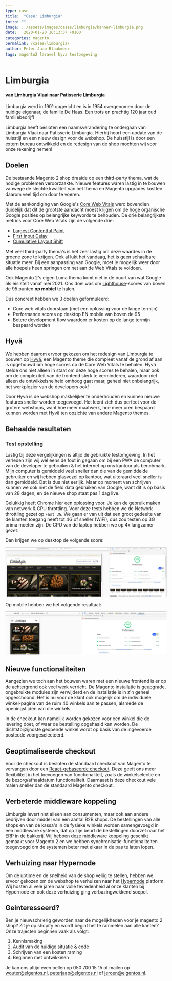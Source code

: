 ```yaml
---
type: case
title:  "Case: Limburgia"
intro: ""
image: ../assets/images/cases/limburgia/banner-limburgia.png
date:   2020-01-20 10:13:37 +0100
categories: magento
permalink: /cases/limburgia/
author: Peter Jaap Blaakmeer
tags: magento2 laravel hyva testomgeving
---
```

# Limburgia

#### van Limburgia Vlaai naar Patisserie Limburgia

Limburgia werd in 1901 opgericht en is in 1954 overgenomen door de huidige eigenaar, de familie De Haas. Een trots en prachtig 120 jaar oud familiebedrijf!

Limburgia heeft besloten een naamsverandering te ondergaan van Limburgia Vlaai naar Patisserie Limburgia. Hierbij hoort een update van de huisstijl en een nieuw design voor de webshop. De huisstijl is door een extern bureau ontwikkeld en de redesign van de shop mochten wij voor onze rekening nemen!

## Doelen

De bestaande Magento 2 shop draaide op een third-party thema, wat de nodige problemen veroorzaakte. Nieuwe features waren lastig in te bouwen vanwege de slechte kwaliteit van het thema en Magento upgrades kostten daarom veel tijd om door te voeren.

Met de aankondiging van Google's [Core Web Vitals](https://web.dev/vitals/) werd bovendien duidelijk dat dit de grootste aandacht moest krijgen om de hoge organische Google posities op belangrijke keywords te behouden. De drie belangrijkste metrics voor Core Web Vitals zijn de volgende drie:

- [Largest Contentful Paint](https://web.dev/lcp/)
- [First Input Delay](https://web.dev/fid/)
- [Cumulative Layout Shift](https://web.dev/cls/)

Met veel third-party thema's is het zeer lastig om deze waardes in de groene zone te krijgen. Ook al lukt het vandaag, het is geen schaalbare situatie meer. Bij een aanpassing van Google, moet je mogelijk weer door alle hoepels heen springen om net aan de Web Vitals te voldoen.

Ook Magento 2's eigen Luma thema komt niet in de buurt van wat Google als eis stelt vanaf mei 2021. Ons doel was om [Lighthouse](https://web.dev/measure/)-scores van boven de 95 punten **op mobiel** te halen.

Dus concreet hebben we 3 doelen geformuleerd:

- Core web vitals doorstaan (met een oplossing voor de lange termijn)
- Performance scores op desktop EN mobile van boven de 95
- Betere development flow waardoor er kosten op de lange termijn bespaard worden

## Hyvä

We hebben daarom ervoor gekozen om het redesign van Limburgia te bouwen op [Hyvä](https://hyva.io), een Magento theme die compleet vanaf de grond af aan is opgebouwd om hoge scores op de Core Web Vitals te behalen. Hyvä stelde ons niet alleen in staat om deze hoge scores te behalen, maar ook om de complexiteit van de frontend sterk te verminderen, waardoor niet alleen de ontwikkelsnelheid omhoog gaat maar, geheel niet onbelangrijk, het werkplezier van de developers ook!

Door Hyvä is de webshop makkelijker te onderhouden en kunnen nieuwe features sneller worden toegevoegd. Het leent zich dus perfect voor de grotere webshops, want hoe meer maatwerk, hoe meer uren bespaard kunnen worden met Hyvä ten opzichte van andere Magento themes.

## Behaalde resultaten

### Test opstelling

Lastig bij deze vergelijkingen is altijd de gebruikte testomgeving. In het verleden zijn wij wel eens de fout in gegaan om bij een PWA de computer van de developer te gebruiken & het internet op ons kantoor als benchmark. Mijn computer is gemiddeld veel sneller dan die van de gemiddelde gebruiker en wij hebben glasvezel op kantoor, wat uiteraard veel sneller is dan gemiddeld. Dat is dus niet eerlijk. Maar op moment van schrijven kunnen we ook niet de field data gebruiken van Google, want dit is op basis van 28 dagen, en de nieuwe shop staat pas 1 dag live.

Gelukkig heeft Chrome hier een oplossing voor. Je kan de gebruik maken van network & CPU throttling. Voor deze tests hebben we de Network throttling gezet op `Fast 3G`. We gaan er van uit dat een groot gedeelte van de klanten toegang heeft tot 4G of sneller (WiFi), dus zou testen op 3G prima moeten zijn. De CPU van de laptop hebben we op 4x langzamer gezet.

Dan krijgen we op desktop de volgende score:

![Testomgeving Limburgia](../../assets/images/cases/limburgia/image-testomgeving.png)

Op mobile hebben we het volgende resultaat:

![Testomgeving Limburgia Mobiel](../../assets/images/cases/limburgia/image-testomgeving-mobile.png)

## Nieuwe functionaliteiten

Aangezien we toch aan het bouwen waren met een nieuwe frontend is er op de achtergrond ook veel werk verricht. De Magento installatie is geupgrade, ongebruikte modules zijn verwijderd en de installatie is in z'n geheel opgeschoond. Het is nu voor de klant ook mogelijk om de individuele winkel-pagina van de ruim 40 winkels aan te passen, alsmede de openingstijden van die winkels.

In de checkout kan namelijk worden gekozen voor een winkel die de levering doet, of waar de bestelling opgehaald kan worden. De dichtstbijzijndste geopende winkel wordt op basis van de ingevoerde postcode voorgeselecteerd.

## Geoptimaliseerde checkout

Voor de checkout is besloten de standaard checkout van Magento te vervangen door een [React-gebaseerde checkout](https://github.com/hyva-themes/magento2-hyva-checkout). Deze geeft ons meer flexibiliteit in het toevoegen van functionaliteit, zoals de winkelselectie en de bezorg/afhaaldatum functionaliteit. Daarnaast is deze checkout vele malen sneller dan de standaard Magento checkout.

## Verbeterde middleware koppeling

Limburgia levert niet alleen aan consumenten, maar ook aan andere bedrijven door middel van een aantal B2B shops. De bestellingen van alle shops en van de kassa's in de fysieke winkels worden samengevoegd in een middleware systeem, dat op zijn beurt de bestellingen doorzet naar het ERP in de bakkerij. Wij hebben deze middleware koppeling geschikt gemaakt voor Magento 2 en we hebben synchronisatie-functionaliteiten toegevoegd om de systemen beter met elkaar in de pas te laten lopen.

## Verhuizing naar Hypernode

Om de uptime en de snelheid van de shop veliig te stellen, hebben we ervoor gekozen om de webshop te verhuizen naar het [Hypernode](https://www.hypernode.com) platform. Wij hosten al vele jaren naar volle tevredenheid al onze klanten bij Hypernode en ook deze verhuizing ging verbazingwekkend soepel.

## Geinteresseerd?

Ben je nieuwschrierig geworden naar de mogelijkheden voor je magento 2 shop? Zit je op shopify en wordt begint het te rammelen aan alle kanten? Onze trajecten beginnen vaak als volgt:

1. Kennismaking
2. Audit van de huidige situatie & code
3. Schrijven van een kosten raming
4. Beginnen met ontwikkelen

Je kan ons altijd even bellen op 050 700 15 15 of mailen op wouter@elgentos.nl, peterjaap@elgentos.nl of jeroen@elgentos.nl.